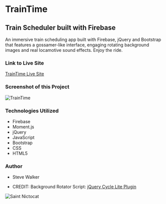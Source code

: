 # TrainTime

## Train Scheduler built with Firebase

An immersive train scheduling app built with Firebase, jQuery and Bootstrap that features a gossamer-like interface, engaging rotating background images and real locamotive sound effects. Enjoy the ride.

### Link to Live Site

[TrainTime Live Site](https://captnwalker.github.io/TrainTime/ "TrainTime")

### Screenshot of this Project

![TrainTime](https://raw.github.com/captnwalker/TrainTime/master/screenshot/TrainTime.png "TrainTime")

### Technologies Utilized

* Firebase
* Moment.js
* jQuery
* JavaScript
* Bootstrap
* CSS
* HTML5

### Author

* Steve Walker

* CREDIT: Background Rotator Script: [jQuery Cycle Lite Plugin](http://malsup.com/jquery/cycle/lite/)

![Saint Nictocat](https://octodex.github.com/images/saint_nictocat.jpg)
